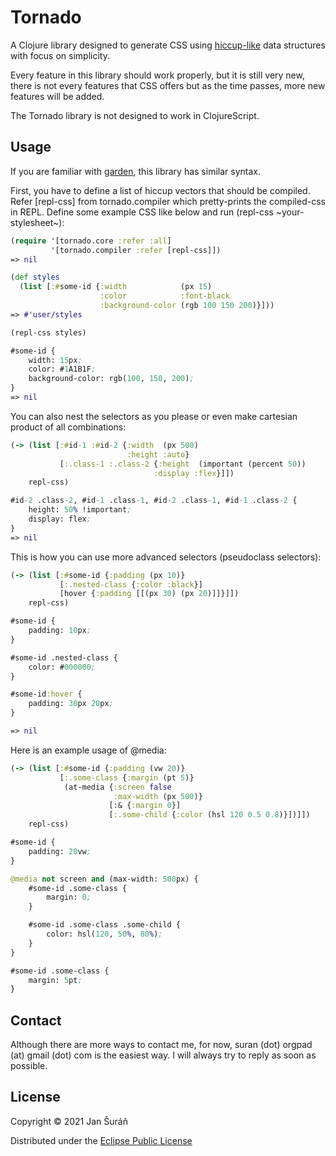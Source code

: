 # Tornado

A Clojure library designed to generate CSS using [hiccup-like](https://github.com/weavejester/hiccup)
data structures with focus on simplicity.

Every feature in this library should work properly, but it is still very new, there is not every features that CSS
offers but as the time passes, more new features will be added.

The Tornado library is not designed to work in ClojureScript.

## Usage

If you are familiar with [garden](https://github.com/noprompt/garden), this library has similar syntax.

First, you have to define a list of hiccup vectors that should be compiled. Refer [repl-css] from tornado.compiler which
pretty-prints the compiled-css in REPL. Define some example CSS like below and run (repl-css ~your-stylesheet~):

```clojure
(require '[tornado.core :refer :all]
         '[tornado.compiler :refer [repl-css]])
=> nil

(def styles
  (list [:#some-id {:width            (px 15)
                    :color            :font-black
                    :background-color (rgb 100 150 200)}]))
=> #'user/styles

(repl-css styles)

#some-id {
    width: 15px;
    color: #1A1B1F;
    background-color: rgb(100, 150, 200);
}
=> nil
```

You can also nest the selectors as you please or even make cartesian product of all combinations:

```clojure
(-> (list [:#id-1 :#id-2 {:width  (px 500)
                          :height :auto}
           [:.class-1 :.class-2 {:height  (important (percent 50))
                                :display :flex}]])
    repl-css)

#id-2 .class-2, #id-1 .class-1, #id-2 .class-1, #id-1 .class-2 {
    height: 50% !important;
    display: flex;
}
=> nil
```

This is how you can use more advanced selectors (pseudoclass selectors):

```clojure
(-> (list [:#some-id {:padding (px 10)}
           [:.nested-class {:color :black}]
           [hover {:padding [[(px 30) (px 20)]]}]])
    repl-css)

#some-id {
    padding: 10px;
}

#some-id .nested-class {
    color: #000000;
}

#some-id:hover {
    padding: 30px 20px;
}

=> nil
```

Here is an example usage of @media:

```clojure
(-> (list [:#some-id {:padding (vw 20)}
           [:.some-class {:margin (pt 5)}
            (at-media {:screen false
                       :max-width (px 500)}
                      [:& {:margin 0}]
                      [:.some-child {:color (hsl 120 0.5 0.8)}])]])
    repl-css)

#some-id {
    padding: 20vw;
}

@media not screen and (max-width: 500px) {
    #some-id .some-class {
        margin: 0;
    }

    #some-id .some-class .some-child {
        color: hsl(120, 50%, 80%);
    }
}

#some-id .some-class {
    margin: 5pt;
}
```

## Contact

Although there are more ways to contact me, for now, suran (dot) orgpad (at) gmail (dot) com is the easiest way. I will
always try to reply as soon as possible.

## License

Copyright © 2021 Jan Šuráň

Distributed under the [Eclipse Public License](#http://www.eclipse.org/legal/epl-2.0.)